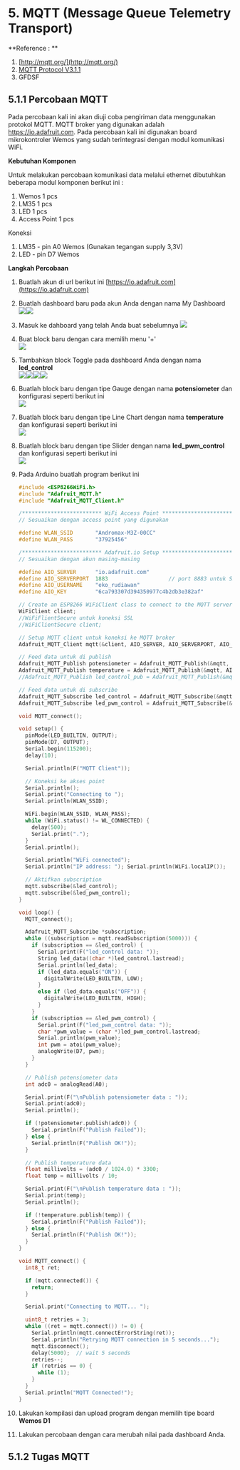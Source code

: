 # 5. MQTT \(Message Queue Telemetry Transport\)

**Reference : **

1. [http://mqtt.org/](http://mqtt.org/)
2. [MQTT Protocol V3.1.1](http://docs.oasis-open.org/mqtt/mqtt/v3.1.1/os/mqtt-v3.1.1-os.pdf)
3. GFDSF

## 5.1.1 Percobaan MQTT

Pada percobaan kali ini akan diuji coba pengiriman data menggunakan protokol MQTT. MQTT broker yang digunakan adalah  https://io.adafruit.com. Pada percobaan kali ini digunakan board mikrokontroler Wemos yang sudah terintegrasi dengan modul komunikasi WiFi. 

**Kebutuhan Komponen**

Untuk melakukan percobaan komunikasi data melalui ethernet dibutuhkan beberapa modul komponen berikut ini :

1. Wemos 1 pcs
2. LM35 1 pcs
3. LED 1 pcs
4. Access Point 1 pcs

Koneksi

1. LM35 - pin A0 Wemos \(Gunakan tegangan supply 3,3V\)
2. LED - pin D7 Wemos

**Langkah Percobaan**

1. Buatlah akun di url berikut ini [https://io.adafruit.com](https://io.adafruit.com)
2. Buatlah dashboard baru pada akun Anda dengan nama My Dashboard
   ![](/assets/2017-11-28_091224.png)![](/assets/2017-11-28_091346.png)

3. Masuk ke dahboard yang telah Anda buat sebelumnya
   ![](/assets/2017-11-28_091358.png)

4. Buat block baru dengan cara memilih menu '+'  
   ![](/assets/2017-11-28_091450.png)

5. Tambahkan block Toggle pada dashboard Anda dengan nama **led\_control**  
   ![](/assets/2017-11-28_091508.png)![](/assets/2017-11-28_091617.png)![](/assets/2017-11-28_091632.png)![](/assets/2017-11-28_091644.png)

6. Buatlah block baru dengan tipe Gauge dengan nama **potensiometer** dan konfigurasi seperti berikut ini  
   ![](/assets/2017-11-28_091800.png)

7. Buatlah block baru dengan tipe Line Chart dengan nama **temperature** dan konfigurasi seperti berikut ini  
   ![](/assets/2017-11-28_091957.png)

8. Buatlah block baru dengan tipe Slider dengan nama **led\_pwm\_control** dan konfigurasi seperti berikut ini  
   ![](/assets/2017-11-28_092122.png)

9. Pada Arduino buatlah program berikut ini 

   ```c
   #include <ESP8266WiFi.h>
   #include "Adafruit_MQTT.h"
   #include "Adafruit_MQTT_Client.h"

   /************************* WiFi Access Point *********************************/
   // Sesuaikan dengan access point yang digunakan

   #define WLAN_SSID       "Andromax-M3Z-00CC"
   #define WLAN_PASS       "37925456"

   /************************* Adafruit.io Setup *********************************/
   // Sesuaikan dengan akun masing-masing

   #define AIO_SERVER      "io.adafruit.com"
   #define AIO_SERVERPORT  1883                   // port 8883 untuk SSL
   #define AIO_USERNAME    "eko_rudiawan"
   #define AIO_KEY         "6ca793307d394350977c4b2db3e382af"

   // Create an ESP8266 WiFiClient class to connect to the MQTT server.
   WiFiClient client;
   //WiFiFlientSecure untuk koneksi SSL
   //WiFiClientSecure client;

   // Setup MQTT client untuk koneksi ke MQTT broker
   Adafruit_MQTT_Client mqtt(&client, AIO_SERVER, AIO_SERVERPORT, AIO_USERNAME, AIO_KEY);

   // Feed data untuk di publish
   Adafruit_MQTT_Publish potensiometer = Adafruit_MQTT_Publish(&mqtt, AIO_USERNAME "/feeds/potensiometer");
   Adafruit_MQTT_Publish temperature = Adafruit_MQTT_Publish(&mqtt, AIO_USERNAME "/feeds/temperature");
   //Adafruit_MQTT_Publish led_control_pub = Adafruit_MQTT_Publish(&mqtt, AIO_USERNAME "/feeds/led_control");

   // Feed data untuk di subscribe
   Adafruit_MQTT_Subscribe led_control = Adafruit_MQTT_Subscribe(&mqtt, AIO_USERNAME "/feeds/led_control");
   Adafruit_MQTT_Subscribe led_pwm_control = Adafruit_MQTT_Subscribe(&mqtt, AIO_USERNAME "/feeds/led_pwm_control");

   void MQTT_connect();

   void setup() {
     pinMode(LED_BUILTIN, OUTPUT);
     pinMode(D7, OUTPUT);
     Serial.begin(115200);
     delay(10);

     Serial.println(F("MQTT Client"));

     // Koneksi ke akses point
     Serial.println();
     Serial.print("Connecting to ");
     Serial.println(WLAN_SSID);

     WiFi.begin(WLAN_SSID, WLAN_PASS);
     while (WiFi.status() != WL_CONNECTED) {
       delay(500);
       Serial.print(".");
     }
     Serial.println();

     Serial.println("WiFi connected");
     Serial.println("IP address: "); Serial.println(WiFi.localIP());

     // Aktifkan subscription
     mqtt.subscribe(&led_control);
     mqtt.subscribe(&led_pwm_control);
   }

   void loop() {
     MQTT_connect();

     Adafruit_MQTT_Subscribe *subscription;
     while ((subscription = mqtt.readSubscription(5000))) {
       if (subscription == &led_control) {
         Serial.print(F("led_control data: "));
         String led_data((char *)led_control.lastread);
         Serial.println(led_data);
         if (led_data.equals("ON")) {
           digitalWrite(LED_BUILTIN, LOW);
         }
         else if (led_data.equals("OFF")) {
           digitalWrite(LED_BUILTIN, HIGH);
         }
       }
       if (subscription == &led_pwm_control) {
         Serial.print(F("led_pwm_control data: "));
         char *pwm_value = (char *)led_pwm_control.lastread;
         Serial.println(pwm_value);
         int pwm = atoi(pwm_value);
         analogWrite(D7, pwm);
       }
     }

     // Publish potensiometer data
     int adc0 = analogRead(A0);

     Serial.print(F("\nPublish potensiometer data : "));
     Serial.print(adc0);
     Serial.println();

     if (!potensiometer.publish(adc0)) {
       Serial.println(F("Publish Failed"));
     } else {
       Serial.println(F("Publish OK!"));
     }

     // Publish temperature data
     float millivolts = (adc0 / 1024.0) * 3300;
     float temp = millivolts / 10;

     Serial.print(F("\nPublish temperature data : "));
     Serial.print(temp);
     Serial.println();

     if (!temperature.publish(temp)) {
       Serial.println(F("Publish Failed"));
     } else {
       Serial.println(F("Publish OK!"));
     }
   }

   void MQTT_connect() {
     int8_t ret;

     if (mqtt.connected()) {
       return;
     }

     Serial.print("Connecting to MQTT... ");

     uint8_t retries = 3;
     while ((ret = mqtt.connect()) != 0) {
       Serial.println(mqtt.connectErrorString(ret));
       Serial.println("Retrying MQTT connection in 5 seconds...");
       mqtt.disconnect();
       delay(5000);  // wait 5 seconds
       retries--;
       if (retries == 0) {
         while (1);
       }
     }
     Serial.println("MQTT Connected!");
   }
   ```

10. Lakukan kompilasi dan upload program dengan memilih tipe board **Wemos D1**

11. Lakukan percobaan dengan cara merubah nilai pada dashboard Anda.

## 5.1.2 Tugas MQTT




